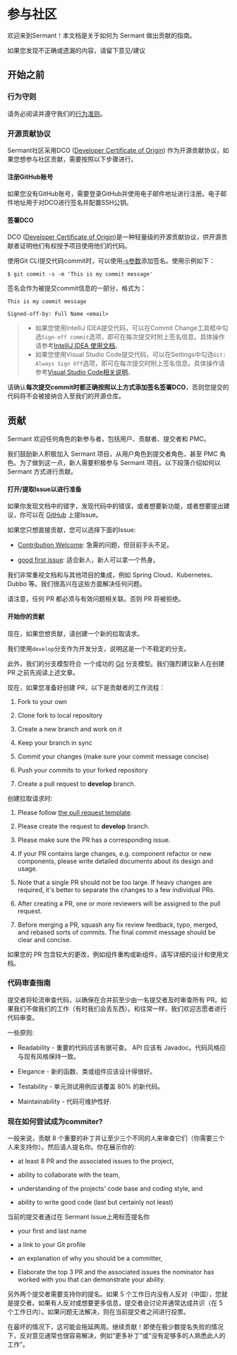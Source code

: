 # 参与社区

欢迎来到Sermant！本文档是关于如何为 Sermant 做出贡献的指南。

如果您发现不正确或遗漏的内容，请留下意见/建议

## 开始之前

### 行为守则

请务必阅读并遵守我们的[行为准则](https://github.com/sermant-io/Sermant/tree/develop/CODE_OF_CONDUCT.md)。

### 开源贡献协议

Sermant社区采用DCO ([Developer Certificate of Origin](https://developercertificate.org/)) 作为开源贡献协议，如果您想参与社区贡献，需要按照以下步骤进行。

#### 注册GitHub账号

如果您没有GitHub账号，需要登录GitHub并使用电子邮件地址进行注册。电子邮件地址用于对DCO进行签名并配置SSH公钥。

#### 签署DCO

DCO ([Developer Certificate of Origin](https://developercertificate.org/))是一种轻量级的开源贡献协议，供开源贡献者证明他们有权授予项目使用他们的代码。

使用Git CLI提交代码commit时，可以使用[-s参数](https://git-scm.com/docs/git-commit)添加签名。使用示例如下：

```shell
$ git commit -s -m 'This is my commit message'
```

签名会作为被提交commit信息的一部分，格式为：

```
This is my commit message

Signed-off-by: Full Name <email>
```

> - 如果您使用IntelliJ IDEA提交代码，可以在Commit Change工具框中勾选`Sign-off commit`选项，即可在每次提交时附上签名信息。具体操作请参考[IntelliJ IDEA 使用文档](https://www.jetbrains.com/help/idea/commit-changes-dialog.html#2ddf66ea)。
> - 如果您使用Visual Studio Code提交代码，可以在Settings中勾选`Git: Always Sign Off`选项，即可在每次提交时附上签名信息。具体操作请参考[Visual Studio Code相关说明](https://github.com/microsoft/vscode/issues/83096)。



请确认**每次提交commit时都正确按照以上方式添加签名签署DCO**，否则您提交的代码将不会被接纳合入至我们的开源仓库。

## 贡献

Sermant 欢迎任何角色的新参与者，包括用户、贡献者、提交者和 PMC。

我们鼓励新人积极加入 Sermant 项目，从用户角色到提交者角色，甚至 PMC 角色。为了做到这一点，新人需要积极参与 Sermant 项目。以下段落介绍如何以 Sermant 方式进行贡献。

#### 打开/提取Issue以进行准备

如果你发现文档中的错字，发现代码中的错误，或者想要新功能，或者想要提出建议，你可以在 [GitHub](https://github.com/sermant-io/Sermant/issues/new) 上提Issue。

如果您只想直接贡献，您可以选择下面的Issue:

-   [Contribution Welcome](https://github.com/sermant-io/Sermant/labels/contribution%20welcome): 急需的问题，但目前手头不足。
    
-   [good first issue](https://github.com/sermant-io/Sermant/labels/good%20first%20issue): 适合新人，新人可以拿一个热身。
    

我们非常重视文档和与其他项目的集成，例如 Spring Cloud、Kubernetes、Dubbo 等。我们很高兴在这些方面解决任何问题。

请注意，任何 PR 都必须与有效问题相关联。否则 PR 将被拒绝。

#### 开始你的贡献

现在，如果您想贡献，请创建一个新的拉取请求。

我们使用`develop`分支作为开发分支，说明这是一个不稳定的分支。

此外，我们的分支模型符合 一个成功的 [Git](https://nvie.com/posts/a-successful-git-branching-model/) 分支模型。我们强烈建议新人在创建 PR 之前先阅读上述文章。

现在，如果您准备好创建 PR，以下是贡献者的工作流程：

1.  Fork to your own
    
2.  Clone fork to local repository
    
3.  Create a new branch and work on it
    
4.  Keep your branch in sync
    
5.  Commit your changes (make sure your commit message concise)
    
6.  Push your commits to your forked repository
    
7.  Create a pull request to **develop** branch.
    

创建拉取请求时:

1. Please follow [the pull request template](https://github.com/sermant-io/Sermant/tree/develop/.github/PULL_REQUEST_TEMPLATE.md).
   
2. Please create the request to **develop** branch.
   
3. Please make sure the PR has a corresponding issue.
   
4. If your PR contains large changes, e.g. component refactor or new components, please write detailed documents about its design and usage.
   
5. Note that a single PR should not be too large. If heavy changes are required, it's better to separate the changes to a few individual PRs.
   
6. After creating a PR, one or more reviewers will be assigned to the pull request.
   
7. Before merging a PR, squash any fix review feedback, typo, merged, and rebased sorts of commits. The final commit message should be clear and concise.
   

如果您的 PR 包含较大的更改，例如组件重构或新组件，请写详细的设计和使用文档。

### 代码审查指南

提交者将轮流审查代码，以确保在合并前至少由一名提交者及时审查所有 PR。如果我们不做我们的工作（有时我们会丢东西）。和往常一样，我们欢迎志愿者进行代码审查。

一些原则:

- Readability - 重要的代码应该有据可查。 API 应该有 Javadoc。代码风格应与现有风格保持一致。
  
- Elegance - 新的函数、类或组件应该设计得很好。
  
- Testability - 单元测试用例应该覆盖 80% 的新代码。
  
- Maintainability - 代码可维护性好.
  

### 现在如何尝试成为commiter?

一般来说，贡献 8 个重要的补丁并让至少三个不同的人来审查它们（你需要三个人来支持你）。然后请人提名你。你在展示你的:

- at least 8 PR and the associated issues to the project,
  
- ability to collaborate with the team,
  
- understanding of the projects' code base and coding style, and
  
- ability to write good code (last but certainly not least)
  

当前的提交者通过在 Sermant Issue上用标签提名你

-   your first and last name
    
-   a link to your Git profile
    
-   an explanation of why you should be a committer,
    
-   Elaborate the top 3 PR and the associated issues the nominator has worked with you that can demonstrate your ability.
    

另外两个提交者需要支持你的提名。如果 5 个工作日内没有人反对（中国），您就是提交者。如果有人反对或想要更多信息，提交者会讨论并通常达成共识（在 5 个工作日内）。如果问题无法解决，则在当前提交者之间进行投票。

<MyImage src="/docs-img/contribute.png"/>

在最坏的情况下，这可能会拖延两周。继续贡献！即使在极少数提名失败的情况下，反对意见通常也很容易解决，例如“更多补丁”或“没有足够多的人熟悉此人的工作”。



